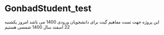 # GonbadStudent_test
این پروژه جهت تست مفاهیم گیت برای دانشجویان ورودی 1400 می باشد
امروز یکشنبه 22 اسفند سال 1400 شمسی هستیم
